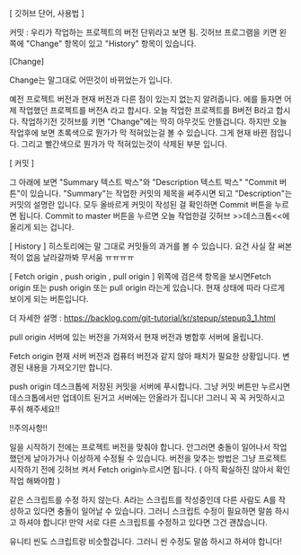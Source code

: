 

[ 깃허브 단어, 사용법 ]

커밋 : 우리가 작업하는 프로젝트의 버전 단위라고 보면 됨.
깃허브 프로그램을 키면 왼쪽에 "Change" 항목이 있고 "History" 항목이 있습니다.

[Change]

Change는 말그대로 어떤것이 바뀌었는가 입니다.

예전 프로젝트 버전과 현재 버전과 다른 점이 있는지 없는지 알려줍니다. 에를 들자면 어제 작업했던 프로젝트를 버전A 라고 합시다. 오늘 작업한 프로젝트를 B버전 B라고 합시다. 작업하기전 깃허브를 키면 "Change"에는 딱히 아무것도 안뜰겁니다. 하지만 오늘 작업후에 보면 초록색으로 뭔가가 막 적혀있는걸 볼 수 있습니다. 그게 현재 바뀐 점입니다. 그리고 빨간색으로 뭔가가 막 적혀있는것이 삭제된 부분 입니다.

[ 커밋 ]

그 아래에 보면 "Summary 텍스트 박스"와 "Description 텍스트 박스" "Commit 버튼"이 있습니다. "Summary"는 작업한 커밋의 제목을 써주시면 되고 "Description"는 커밋의 설명란 입니다. 모두 올바르게 커밋이 작성된 걸 확인하면 Commit 버튼을 누르면 됩니다. Commit to master 버튼을 누르면 오늘 작업한걸 깃허브 >>데스크톱<<에 올리게 되는 겁니다.

[ History ]
히스토리에는 말 그대로 커밋들의 과거를 볼 수 있습니다. 요건 사실 잘 써본적이 없음 날라갈까봐 무서움 ㅠㅠㅠㅠ

[ Fetch origin , push origin , pull origin ] 위쪽에 검은색 항목을 보시면Fetch origin 또는 push origin 또는 pull origin 라는게 있습니다. 현재 상태에 따라 다르게 보이게 되는 버튼입니다.

더 자세한 설명 : https://backlog.com/git-tutorial/kr/stepup/stepup3_1.html

pull origin
서버에 있는 버전을 가져와서 현재 버전과 병합후 서버에 올립니다.

Fetch origin
현재 서버 버전과 컴퓨터 버전과 같지 않아 패치가 필요한 상황입니다. 변경된 내용을 가져오기만 합니다.

push origin
데스크톱에 저장된 커밋을 서버에 푸시합니다. 그냥 커밋 버튼만 누르시면 데스크톱에서만 업데이트 된거고 서버에는 안올라가 집니다! 그러니 꼭 꼭 커밋하시고 푸쉬 해주세요!!

!!주의사항!!

일을 시작하기 전에는 프로젝트 버전을 맞춰야 합니다. 안그러면 충돌이 일어나서 작업했던게 날아가거나 이상하게 수정될 수 있습니다. 버전을 맞추는 방법은 그냥 프로젝트 시작하기 전에 깃허브 켜서 Fetch origin누르시면 됩니다. ( 아직 확실하진 않아서 확인 작업 해봐야함 )

같은 스크립트를 수정 하지 않는다. A라는 스크립트를 작성중인데 다른 사람도 A를 작성하고 있다면 충돌이 일어날 수 있습니다. 그러니 스크립트 수정이 필요하면 말씀 하시고 하셔야 합니다! 만약 서로 다른 스크립트를 수정하고 있다면 그건 괜찮습니다.

유니티 씬도 스크립트랑 비슷할겁니다. 그러니 씬 수정도 말씀 하시고 하셔야 합니다!
